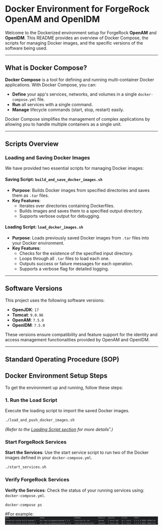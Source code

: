 # Docker Environment for ForgeRock OpenAM and OpenIDM

Welcome to the Dockerized environment setup for ForgeRock **OpenAM** and **OpenIDM**. This README provides an overview of Docker Compose, the scripts for managing Docker images, and the specific versions of the software being used.

---

## What is Docker Compose?

**Docker Compose** is a tool for defining and running multi-container Docker applications. With Docker Compose, you can:

- **Define** your app's services, networks, and volumes in a single `docker-compose.yml` file.
- **Run** all services with a single command.
- **Manage** lifecycle commands (start, stop, restart) easily.

Docker Compose simplifies the management of complex applications by allowing you to handle multiple containers as a single unit.

---

## Scripts Overview

###  **Loading and Saving Docker Images**

We have provided two essential scripts for managing Docker images:

#### **Saving Script: `build_and_save_docker_images.sh`**

- **Purpose**: Builds Docker images from specified directories and saves them as `.tar` files.
- **Key Features**:
    - Iterates over directories containing Dockerfiles.
    - Builds images and saves them to a specified output directory.
    - Supports verbose output for debugging.

#### **Loading Script: `load_docker_images.sh`**

- **Purpose**: Loads previously saved Docker images from `.tar` files into your Docker environment.
- **Key Features**:
    - Checks for the existence of the specified input directory.
    - Loops through all `.tar` files to load each one.
    - Outputs success or failure messages for each operation.
    - Supports a verbose flag for detailed logging.

---

## Software Versions

This project uses the following software versions:

- **OpenJDK**: `17`
- **Tomcat**: `9.0.96`
- **OpenAM**: `7.5.0`
- **OpenIDM**: `7.5.0`

These versions ensure compatibility and feature support for the identity and access management functionalities provided by OpenAM and OpenIDM.

---

## Standard Operating Procedure (SOP)

## Docker Environment Setup Steps

To get the environment up and running, follow these steps:

### 1. Run the Load Script

Execute the loading script to import the saved Docker images.

```bash
./load_and_push_docker_images.sh
```
*(Refer to the [Loading Script section](#loading-script-load_docker_imagessh) for more details¹.)*

### Start ForgeRock Services
**Start the Services**: Use the start service script to run two of the Docker images defined in your `docker-compose.yml`.
```bash 
./start_services.sh
```


### Verify ForgeRock Services 
**Verify the Services**: Check the status of your running services using:
`docker-compose.yml`.
```bash 
docker-compose ps
```
#For example:
![Docker Compose ps command screenshot](./images/verify-compose-service-example.png)
